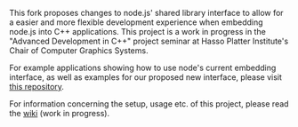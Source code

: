 This fork proposes changes to node.js' shared library interface to allow for a easier and more flexible development experience when embedding node.js into C++ applications. This project is a work in progress in the "Advanced Development in C++" project seminar at Hasso Platter Institute's Chair of Computer Graphics Systems.

For example applications showing how to use node's current embedding interface, as well as examples for our proposed new interface, please visit [this repository](https://github.com/hpicgs/node-embed).

For information concerning the setup, usage etc. of this project, please read the [wiki](https://github.com/hpicgs/node/wiki) (work in progress).
